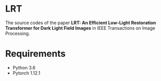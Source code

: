 # LRT

The source codes of the paper **LRT: An Efficient Low-Light Restoration Transformer for Dark Light Field Images** in IEEE Transactions on Image Processing.

# Requirements

* Python 3.6
* Pytorch 1.12.1






